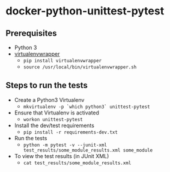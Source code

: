 # docker-python-unittest-pytest

## Prerequisites

- Python 3
- [virtualenvwrapper](https://virtualenvwrapper.readthedocs.io/en/latest/)
    - `pip install virtualenvwrapper`
    - ```source /usr/local/bin/virtualenvwrapper.sh``` 

## Steps to run the tests

- Create a Python3 Virtualenv
    - ```mkvirtualenv -p `which python3` unittest-pytest```
- Ensure that Virtualenv is activated
    - `workon unittest-pytest` 
- Install the dev/test requirements
    - `pip install -r requirements-dev.txt`
- Run the tests
    - `python -m pytest -v --junit-xml test_results/some_module_results.xml some_module`
- To view the test results (in JUnit XML)
    - `cat test_results/some_module_results.xml`
